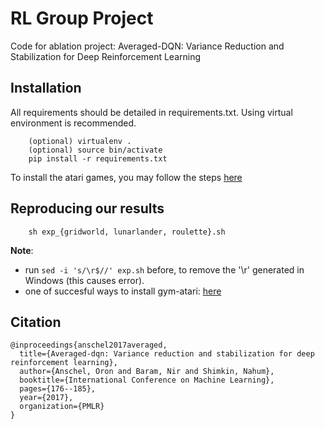 # RL Group Project
Code for ablation project: Averaged-DQN: Variance Reduction and Stabilization for Deep Reinforcement Learning

## Installation
All requirements should be detailed in requirements.txt. Using virtual environment is recommended.
```
    (optional) virtualenv .
    (optional) source bin/activate
    pip install -r requirements.txt
```
To install the atari games, you may follow the steps [here](https://github.com/openai/atari-py)

## Reproducing our results
```
    sh exp_{gridworld, lunarlander, roulette}.sh
```

**Note**: 
* run `sed -i 's/\r$//' exp.sh` before, to remove the '\r' generated in Windows (this causes error).
* one of succesful ways to install gym-atari: [here](https://github.com/openai/gym/issues/1218)


## Citation
```
@inproceedings{anschel2017averaged,
  title={Averaged-dqn: Variance reduction and stabilization for deep reinforcement learning},
  author={Anschel, Oron and Baram, Nir and Shimkin, Nahum},
  booktitle={International Conference on Machine Learning},
  pages={176--185},
  year={2017},
  organization={PMLR}
}
```
